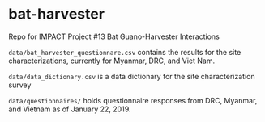 # bat-harvester
Repo for IMPACT Project #13 Bat Guano-Harvester Interactions

`data/bat_harvester_questionnare.csv` contains the results for the site characterizations, currently for Myanmar, DRC, and Viet Nam.

`data/data_dictionary.csv` is a data dictionary for the site characterization survey

`data/questionnaires/` holds questionnaire responses from DRC, Myanmar, and Vietnam as of January 22, 2019.
